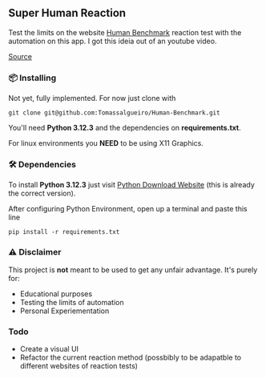 ## Super Human Reaction


Test the limits on the website [Human Benchmark](https://humanbenchmark.com) reaction test with the automation on this app. I got this ideia out of an youtube video.

[Source](https://www.youtube.com/watch?v=HCQGhsHO1nM)

### 📦 Installing

Not yet, fully implemented. For now just clone with

```
git clone git@github.com:Tomassalgueiro/Human-Benchmark.git
```
You'll need **Python 3.12.3** and the dependencies on **requirements.txt**.

For linux environments you **NEED** to be using X11 Graphics.

### 🛠️ Dependencies

To install **Python 3.12.3** just visit [Python Download Website](https://www.python.org/downloads/release/python-3123/) (this is already the correct version).

After configuring Python Environment, open up a terminal and paste this line
```
pip install -r requirements.txt
```

### ⚠️ Disclaimer 
This project is **not** meant to be used to get any unfair advantage. It's purely for:

- Educational purposes
- Testing the limits of automation
- Personal Experiementation


### Todo

- Create a visual UI
- Refactor the current reaction method (possbibly to be adapatble to different websites of reaction tests)
